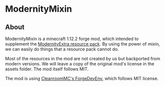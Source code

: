 # ModernityMixin

## About
ModernityMixin is a minecraft 1.12.2 forge mod, which intended to supplement the [ModernityExtra resource pack](https://github.com/RuiXuqi/ModernityExtra). By using the power of mixin, we can easily do things that a resource pack cannot do.

Most of the resources in the mod are not created by us but backported from modern versions. We will leave a copy of the original mod's license in the assets folder. The mod itself follows MIT.

The mod is using [CleanroomMC's ForgeDevEnv](https://github.com/CleanroomMC/ForgeDevEnv), which follows MIT license.
